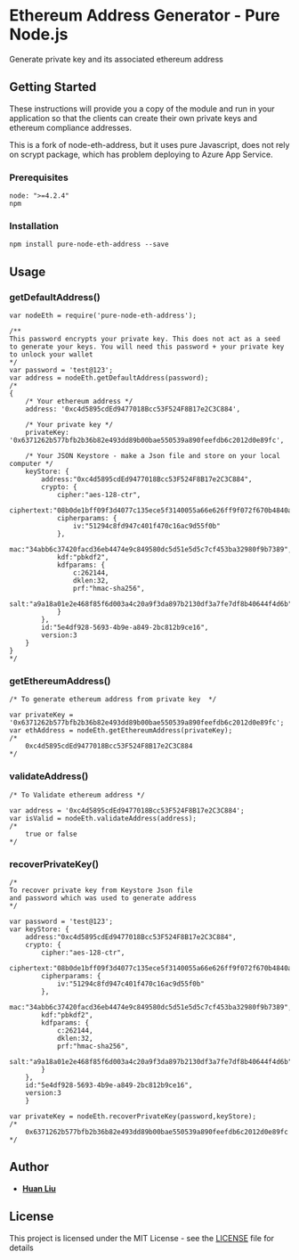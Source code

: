 # Ethereum Address Generator - Pure Node.js

Generate private key and its associated ethereum address

## Getting Started

These instructions will provide you a copy of the module and run in your application so that the clients can create their own private keys and ethereum compliance addresses.

This is a fork of node-eth-address, but it uses pure Javascript, does not rely on scrypt package, which has problem deploying to Azure App Service.

### Prerequisites

```
node: ">=4.2.4"
npm
```

### Installation

```
npm install pure-node-eth-address --save
```

## Usage

### getDefaultAddress()

```
var nodeEth = require('pure-node-eth-address');

/** 
This password encrypts your private key. This does not act as a seed 
to generate your keys. You will need this password + your private key
to unlock your wallet
*/
var password = 'test@123'; 
var address = nodeEth.getDefaultAddress(password);
/*
{ 
	/* Your ethereum address */
	address: '0xc4d5895cdEd9477018Bcc53F524F8B17e2C3C884',

	/* Your private key */
	privateKey: '0x6371262b577bfb2b36b82e493dd89b00bae550539a890feefdb6c2012d0e89fc',

	/* Your JSON Keystore - make a Json file and store on your local computer */
	keyStore: { 
		address:"0xc4d5895cdEd9477018Bcc53F524F8B17e2C3C884",
		crypto: {
			cipher:"aes-128-ctr",
			ciphertext:"08b0de1bff09f3d4077c135ece5f3140055a66e626ff9f072f670b4840a4645a",
			cipherparams: {
				iv:"51294c8fd947c401f470c16ac9d55f0b"
			},
			mac:"34abb6c37420facd36eb4474e9c849580dc5d51e5d5c7cf453ba32980f9b7389",
			kdf:"pbkdf2",
			kdfparams: {
				c:262144,
				dklen:32,
				prf:"hmac-sha256",
				salt:"a9a18a01e2e468f85f6d003a4c20a9f3da897b2130df3a7fe7df8b40644f4d6b"
			}
		},
		id:"5e4df928-5693-4b9e-a849-2bc812b9ce16",
		version:3
 	} 
}
*/

```

### getEthereumAddress()

```
/* To generate ethereum address from private key  */

var privateKey = '0x6371262b577bfb2b36b82e493dd89b00bae550539a890feefdb6c2012d0e89fc'; 
var ethAddress = nodeEth.getEthereumAddress(privateKey);
/*
	0xc4d5895cdEd9477018Bcc53F524F8B17e2C3C884
*/

```

### validateAddress()

```
/* To Validate ethereum address */

var address = '0xc4d5895cdEd9477018Bcc53F524F8B17e2C3C884'; 
var isValid = nodeEth.validateAddress(address);
/*
	true or false
*/

```


### recoverPrivateKey()

```
/* 
To recover private key from Keystore Json file 
and password which was used to generate address 
*/

var password = 'test@123';
var keyStore: { 
	address:"0xc4d5895cdEd9477018Bcc53F524F8B17e2C3C884",
	crypto: {
		cipher:"aes-128-ctr",
		ciphertext:"08b0de1bff09f3d4077c135ece5f3140055a66e626ff9f072f670b4840a4645a",
		cipherparams: {
			iv:"51294c8fd947c401f470c16ac9d55f0b"
		},
		mac:"34abb6c37420facd36eb4474e9c849580dc5d51e5d5c7cf453ba32980f9b7389",
		kdf:"pbkdf2",
		kdfparams: {
			c:262144,
			dklen:32,
			prf:"hmac-sha256",
			salt:"a9a18a01e2e468f85f6d003a4c20a9f3da897b2130df3a7fe7df8b40644f4d6b"
		}
	},
	id:"5e4df928-5693-4b9e-a849-2bc812b9ce16",
	version:3
	} 

var privateKey = nodeEth.recoverPrivateKey(password,keyStore);
/*
	0x6371262b577bfb2b36b82e493dd89b00bae550539a890feefdb6c2012d0e89fc
*/

```

## Author

* **[Huan Liu](https://github.com/drhuanliu)**

## License

This project is licensed under the MIT License - see the [LICENSE](LICENSE) file for details
